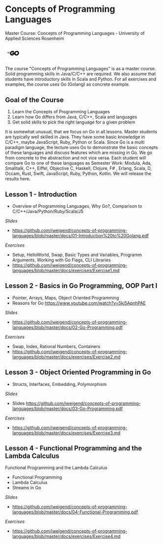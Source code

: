 # Concepts of Programming Languages
Master Course: Concepts of Programming Languages - University of Applied Sciences Rosenheim

<img src="docs/img/go.png" width="10%">

The course "Concepts of Programming Languages" is as a master course. Solid programming skills in Java/C/C++ are required. We also assume that students have introductory skills in Scala and Python. For all exercises and examples, the course uses Go (Golang) as concrete example.

## Goal of the Course

1. Learn the Concepts of Programming Languages
2. Learn how Go differs from Java, C/C++, Scala and languages
3. Get solid skills to pick the right language for a given problem

It is somewhat unusual, that we focus on Go in all lessons. Master students are typically well skilled in Java. They
have some basic knowledge in C/C++, maybe JavaScript, Ruby, Python or Scala. Since Go is a multi paradigm language, the lecture uses Go to demonstrate the basic concepts of these languages and discuss features which are missing in Go. 
We go from concrete to the abstraction and not vice versa.
Each student will compare Go to one of these languages as Semester Work: Modula, Ada, Smalltalk, C++, Eiffel, Objective C, Haskell, Clojure, F# , Erlang, Scala, D, Occam, Rust, Swift, JavaScript, Ruby, Python, Kotlin.
We will release the results here. 

## Lesson 1 - Introduction

- Overview of Programming Languages, Why Go?, Comparison to C/C++/Java/Python/Ruby/Scala/JS

*Slides*
- https://github.com/jweigend/concepts-of-programming-languages/blob/master/docs/01-Introduction%20to%20Golang.pdf

*Exercises*
- Setup, HelloWorld, Swap, Basic Types and Variables, Programm Arguments, Working with Go Flags, CLI Libraries 
- https://github.com/jweigend/concepts-of-programming-languages/blob/master/docs/exercises/Exercise1.md

## Lesson 2 - Basics in Go Programming, OOP Part I

- Pointer, Arrays, Maps, Object Oriented Programming
- Reasons for Go https://www.youtube.com/watch?v=5kj5ApnhPAE

*Slides*
- https://github.com/jweigend/concepts-of-programming-languages/blob/master/docs/02-Go-Programming.pdf

*Exercises*
- Swap, Index, Rational Numbers, Containers 
- https://github.com/jweigend/concepts-of-programming-languages/blob/master/docs/exercises/Exercise2.md

## Lesson 3 - Object Oriented Programming in Go

- Structs, Interfaces, Embedding, Polymorphism

*Slides*
- Slides https://github.com/jweigend/concepts-of-programming-languages/blob/master/docs/03-Go-Programming.pdf

*Exercises*
- https://github.com/jweigend/concepts-of-programming-languages/blob/master/docs/exercises/Exercise3.md

## Lesson 4 - Functional Programming and the Lambda Calculus
Functional Programming and the Lambda Calculus
- Functional Programming
- Lambda Calculus
- Streams in Go

*Slides*
- https://github.com/jweigend/concepts-of-programming-languages/blob/master/docs/04-Functional-Programming.pdf

*Exercises*
- https://github.com/jweigend/concepts-of-programming-languages/blob/master/docs/exercises/Exercise4.md